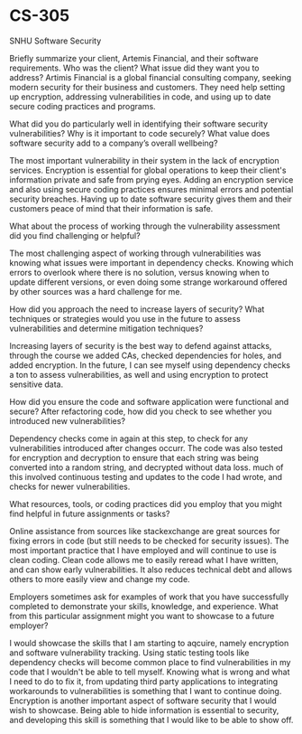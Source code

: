 # CS-305
SNHU Software Security

Briefly summarize your client, Artemis Financial, and their software requirements. Who was the client? What issue did they want you to address?
Artimis Financial is a global financial consulting company, seeking modern security for their business and customers. They need help setting up encryption, addressing vulnerabilities in code, and using up to date secure coding practices and programs.

What did you do particularly well in identifying their software security vulnerabilities? Why is it important to code securely? What value does software security add to a company’s overall wellbeing?

The most important vulnerability in their system in the lack of encryption services. Encryption is essential for global operations to keep their client's information private and safe from prying eyes. Adding an encryption service and also using secure coding practices ensures minimal errors and potential security breaches. Having up to date software security gives them and their customers peace of mind that their information is safe.

What about the process of working through the vulnerability assessment did you find challenging or helpful?

The most challenging aspect of working through vulnerabilities was knowing what issues were important in dependency checks. Knowing which errors to overlook where there is no solution, versus knowing when to update different versions, or even doing some strange workaround offered by other sources was a hard challenge for me.

How did you approach the need to increase layers of security? What techniques or strategies would you use in the future to assess vulnerabilities and determine mitigation techniques?

Increasing layers of security is the best way to defend against attacks, through the course we added CAs, checked dependencies for holes, and added encryption. In the future, I can see myself using dependency checks a ton to assess vulnerabilities, as well and using encryption to protect sensitive data.

How did you ensure the code and software application were functional and secure? After refactoring code, how did you check to see whether you introduced new vulnerabilities?

Dependency checks come in again at this step, to check for any vulnerabilities introduced after changes occurr. The code was also tested for encryption and decryption to ensure that each string was being converted into a random string, and decrypted without data loss. much of this involved continuous testing and updates to the code I had wrote, and checks for newer vulnerabilities.

What resources, tools, or coding practices did you employ that you might find helpful in future assignments or tasks?

Online assistance from sources like stackexchange are great sources for fixing errors in code (but still needs to be checked for security issues). The most important practice that I have employed and will continue to use is clean coding. Clean code allows me to easily reread what I have written, and can show early vulnerabilities. It also reduces technical debt and allows others to more easily view and change my code.

Employers sometimes ask for examples of work that you have successfully completed to demonstrate your skills, knowledge, and experience. What from this particular assignment might you want to showcase to a future employer?

I would showcase the skills that I am starting to aqcuire, namely encryption and software vulnerability tracking. Using static testing tools like dependency checks will become common place to find vulnerabilities in my code that I wouldn't be able to tell myself. Knowing what is wrong and what I need to do to fix it, from updating third party applications to integrating workarounds to vulnerabilities is something that I want to continue doing. Encryption is another important aspect of software security that I would wish to showcase. Being able to hide information is essential to security, and developing this skill is something that I would like to be able to show off.

